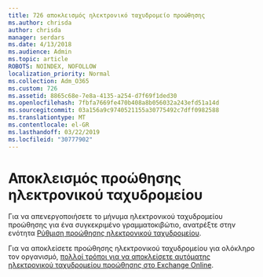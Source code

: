 ```yaml
---
title: 726 αποκλεισμός ηλεκτρονικό ταχυδρομείο προώθησης
ms.author: chrisda
author: chrisda
manager: serdars
ms.date: 4/13/2018
ms.audience: Admin
ms.topic: article
ROBOTS: NOINDEX, NOFOLLOW
localization_priority: Normal
ms.collection: Adm_O365
ms.custom: 726
ms.assetid: 8865c68e-7e8a-4135-a254-d7f69f1ded30
ms.openlocfilehash: 7fbfa7669fe470b408a8b056032a243efd51a14d
ms.sourcegitcommit: 03a156a9c9740521155a30775492c7dff0982588
ms.translationtype: MT
ms.contentlocale: el-GR
ms.lasthandoff: 03/22/2019
ms.locfileid: "30777902"
---
```

# <a name="block-email-forwarding"></a>Αποκλεισμός προώθησης ηλεκτρονικού ταχυδρομείου

Για να απενεργοποιήσετε το μήνυμα ηλεκτρονικού ταχυδρομείου προώθησης για ένα συγκεκριμένο γραμματοκιβώτιο, ανατρέξτε στην ενότητα [Ρύθμιση προώθησης ηλεκτρονικού ταχυδρομείου](https://support.office.com/client/15abf81d-5c5d-49da-ac81-1b4daa1809f6).
  
Για να αποκλείσετε προώθησης ηλεκτρονικού ταχυδρομείου για ολόκληρο τον οργανισμό, [πολλοί τρόποι για να αποκλείσετε αυτόματης ηλεκτρονικού ταχυδρομείου προώθησης στο Exchange Online](https://blogs.technet.microsoft.com/exchange/2017/12/22/the-many-ways-to-block-automatic-email-forwarding-in-exchange-online/).
  

